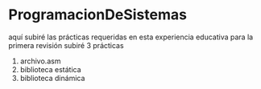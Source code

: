 # ProgramacionDeSistemas
aquí subiré las prácticas requeridas en esta experiencia educativa
para la primera revisión subiré 3 prácticas
  1. archivo.asm
  2. biblioteca estática
  3. biblioteca dinámica
